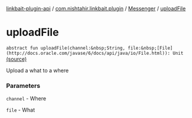 [linkbait-plugin-api](../../index.md) / [com.nishtahir.linkbait.plugin](../index.md) / [Messenger](index.md) / [uploadFile](.)


# uploadFile

`abstract fun uploadFile(channel:&nbsp;String, file:&nbsp;[File](http://docs.oracle.com/javase/6/docs/api/java/io/File.html)): Unit` [(source)](https://gitlab.com/nishtahir/linkbait/tree/master/linkbait-plugin-api/src/main/kotlin//com/nishtahir/linkbait/plugin/Messaging.kt#L45)

Upload a what to a where


### Parameters

`channel` - Where

`file` - What



